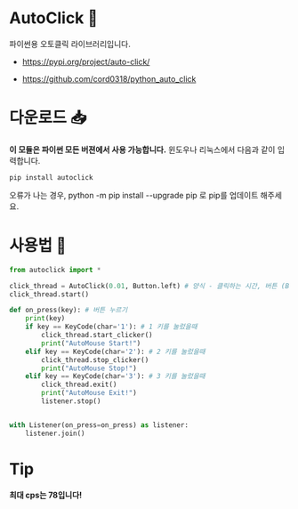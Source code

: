 # AutoClick 📱
파이썬용 오토클릭 라이브러리입니다.

* https://pypi.org/project/auto-click/
- https://github.com/cord0318/python_auto_click

# 다운로드 📥
**이 모듈은 파이썬 모든 버젼에서 사용 가능합니다.**
윈도우나 리눅스에서 다음과 같이 입력합니다.
```
pip install autoclick
```
오류가 나는 경우, python -m pip install --upgrade pip 로 pip를 업데이트 해주세요.

# 사용법 🤖
```python
from autoclick import *

click_thread = AutoClick(0.01, Button.left) # 양식 - 클릭하는 시간, 버튼 (Button.left | Button.right)
click_thread.start()

def on_press(key): # 버튼 누르기
    print(key)
    if key == KeyCode(char='1'): # 1 키를 눌렀을때
        click_thread.start_clicker()
        print("AutoMouse Start!")
    elif key == KeyCode(char='2'): # 2 키를 눌렀을때
        click_thread.stop_clicker()
        print("AutoMouse Stop!")
    elif key == KeyCode(char='3'): # 3 키를 눌렀을때
        click_thread.exit()
        print("AutoMouse Exit!")
        listener.stop()


with Listener(on_press=on_press) as listener:
    listener.join()
```

# Tip
**최대 cps는 78입니다!**
